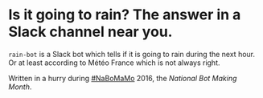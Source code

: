# Is it going to rain? The answer in a Slack channel near you.

`rain-bot` is a Slack bot which tells if it is going to rain during the next
hour. Or at least according to Météo France which is not always right.

Written in a hurry during [#NaBoMaMo] 2016, the *National Bot Making Month*.

[#NaBoMaMo]: https://tullyhansen.github.io/NaBoMaMo/
